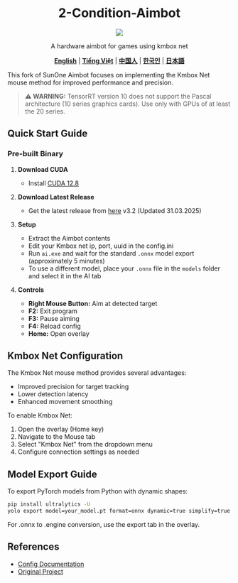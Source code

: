 <div align="center">
 <h1>2-Condition-Aimbot</h1>
 <img src="https://img.shields.io/badge/Live%20Status-UNDETECTED-green" />

A hardware aimbot for games using kmbox net

[**English**](.README.md)  |  [**Tiếng Việt**](./2CA/includeREADME-vi.md)   |   [**中国人**](.README.md)    |    [**한국인**](.README.md)   |    [**日本語**](.README.md)  

</div>

This fork of SunOne Aimbot focuses on implementing the Kmbox Net mouse method for improved performance and precision.

> **⚠️ WARNING:** TensorRT version 10 does not support the Pascal architecture (10 series graphics cards). Use only with GPUs of at least the 20 series.

## Quick Start Guide

### Pre-built Binary
1. **Download CUDA**
   - Install [CUDA 12.8](https://developer.nvidia.com/cuda-12-8-0-download-archive)

2. **Download Latest Release**
   - Get the latest release from [here](link) v3.2 (Updated 31.03.2025)

3. **Setup**
   - Extract the Aimbot contents
   - Edit your Kmbox net ip, port, uuid in the config.ini
   - Run `ai.exe` and wait for the standard `.onnx` model export (approximately 5 minutes)
   - To use a different model, place your `.onnx` file in the `models` folder and select it in the AI tab
  
4. **Controls**
   - **Right Mouse Button:** Aim at detected target
   - **F2:** Exit program
   - **F3:** Pause aiming
   - **F4:** Reload config
   - **Home:** Open overlay

## Kmbox Net Configuration
The Kmbox Net mouse method provides several advantages:
- Improved precision for target tracking
- Lower detection latency
- Enhanced movement smoothing

To enable Kmbox Net:
1. Open the overlay (Home key)
2. Navigate to the Mouse tab
3. Select "Kmbox Net" from the dropdown menu
4. Configure connection settings as needed

## Model Export Guide
To export PyTorch models from Python with dynamic shapes:
```bash
pip install ultralytics -U
yolo export model=your_model.pt format=onnx dynamic=true simplify=true
```
For .onnx to .engine conversion, use the export tab in the overlay.


## References
- [Config Documentation](https://github.com/SunOner/sunone_aimbot_docs/blob/main/config/config_cpp.md)
- [Original Project](https://github.com/SunOner/sunone_aimbot_cpp)
